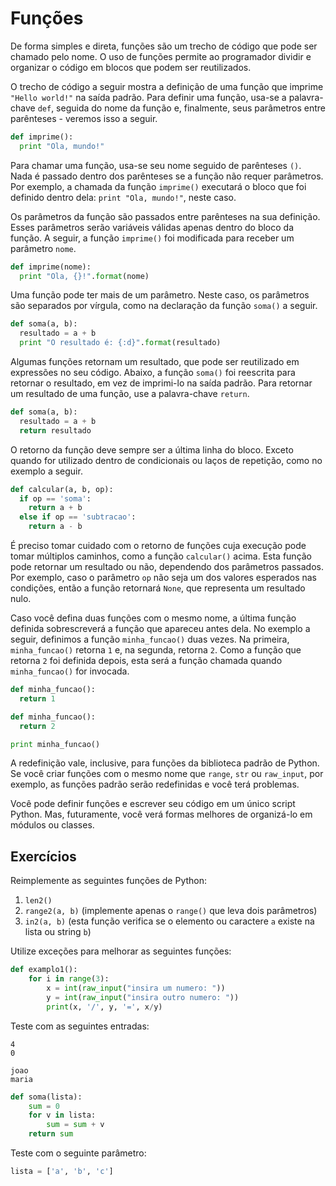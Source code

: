# Funções

De forma simples e direta, funções são um trecho de código que pode ser chamado pelo nome. O uso de funções permite ao programador dividir e organizar o código em blocos que podem ser reutilizados.

O trecho de código a seguir mostra a definição de uma função que imprime `"Hello world!"` na saída padrão. Para definir uma função, usa-se a palavra-chave `def`, seguida do nome da função e, finalmente, seus parâmetros entre parênteses - veremos isso a seguir.

```python
def imprime():
  print "Ola, mundo!"
```

Para chamar uma função, usa-se seu nome seguido de parênteses `()`. Nada é passado dentro dos parênteses se a função não requer parâmetros. Por exemplo, a chamada da função `imprime()` executará o bloco que foi definido dentro dela: `print "Ola, mundo!"`, neste caso.

Os parâmetros da função são passados entre parênteses na sua definição. Esses parâmetros serão variáveis válidas apenas dentro do bloco da função. A seguir, a função `imprime()` foi modificada para receber um parâmetro `nome`.

```python
def imprime(nome):
  print "Ola, {}!".format(nome)
```

Uma função pode ter mais de um parâmetro. Neste caso, os parâmetros são separados por vírgula, como na declaração da função `soma()` a seguir.

```python
def soma(a, b):
  resultado = a + b
  print "O resultado é: {:d}".format(resultado)
```

Algumas funções retornam um resultado, que pode ser reutilizado em expressões no seu código. Abaixo, a função `soma()` foi reescrita para retornar o resultado, em vez de imprimi-lo na saída padrão. Para retornar um resultado de uma função, use a palavra-chave `return`.

```python
def soma(a, b):
  resultado = a + b
  return resultado
```

O retorno da função deve sempre ser a última linha do bloco. Exceto quando for utilizado dentro de condicionais ou laços de repetição, como no exemplo a seguir.

```python
def calcular(a, b, op):
  if op == 'soma':
    return a + b
  else if op == 'subtracao':
    return a - b
```

É preciso tomar cuidado com o retorno de funções cuja execução pode tomar múltiplos caminhos, como a função `calcular()` acima. Esta função pode retornar um resultado ou não, dependendo dos parâmetros passados. Por exemplo, caso o parâmetro `op` não seja um dos valores esperados nas condições, então a função retornará `None`, que representa um resultado nulo.

Caso você defina duas funções com o mesmo nome, a última função definida sobrescreverá a função que apareceu antes dela. No exemplo a seguir, definimos a função `minha_funcao()` duas vezes. Na primeira, `minha_funcao()` retorna `1` e, na segunda, retorna `2`. Como a função que retorna `2` foi definida depois, esta será a função chamada quando `minha_funcao()` for invocada.

```python
def minha_funcao():
  return 1

def minha_funcao():
  return 2

print minha_funcao()
```

A redefinição vale, inclusive, para funções da biblioteca padrão de Python. Se você criar funções com o mesmo nome que `range`, `str` ou `raw_input`, por exemplo, as funções padrão serão redefinidas e você terá problemas.

Você pode definir funções e escrever seu código em um único script Python. Mas, futuramente, você verá formas melhores de organizá-lo em módulos ou classes.

## Exercícios

Reimplemente as seguintes funções de Python:
1. `len2()`
2. `range2(a, b)` (implemente apenas o `range()` que leva dois parâmetros)
3. `in2(a, b)` (esta função verifica se o elemento ou caractere `a` existe na lista ou string `b`)

Utilize exceções para melhorar as seguintes funções:
```python
def examplo1():
    for i in range(3):
        x = int(raw_input("insira um numero: "))
        y = int(raw_input("insira outro numero: "))
        print(x, '/', y, '=', x/y)
```

Teste com as seguintes entradas:
```
4
0
```

```
joao
maria
```

```python
def soma(lista):
    sum = 0
    for v in lista:
        sum = sum + v
    return sum
```

Teste com o seguinte parâmetro:
```python
lista = ['a', 'b', 'c']
```
